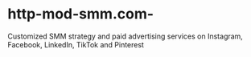 # http-mod-smm.com-
Customized SMM strategy and paid advertising services on Instagram, Facebook, LinkedIn, TikTok and Pinterest
